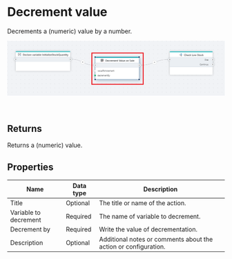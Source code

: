 # Decrement value

Decrements a (numeric) value by a number.


![img](../../../../images/flow/decrement-value.png)

<br/>

## Returns
Returns a (numeric) value.

## Properties

| Name         | Data type       | Description                                       |
|--------------|-----------------|---------------------------------------------------|
| Title           | Optional | The title or name of the action.     |
| Variable to decrement         | Required   | The name of variable to decrement. |
| Decrement by   | Required      | Write the value of decrementation.   |
| Description   | Optional | Additional notes or comments about the action or configuration. |
